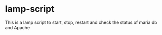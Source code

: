 # lamp-script
This is a lamp script to start, stop, restart and check the status of maria db and Apache
